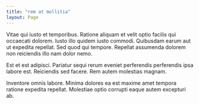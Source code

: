 ```yaml
---
title: "rem at mollitia"
layout: Page
---
```

Vitae qui iusto et temporibus. Ratione aliquam et velit optio facilis qui occaecati dolorem. Iusto illo quidem iusto commodi. Quibusdam earum aut ut expedita repellat. Sed quod qui tempore. Repellat assumenda dolorem non reiciendis illo nam dolor nemo.
 Est et est adipisci. Pariatur sequi rerum eveniet perferendis perferendis ipsa labore est. Reiciendis sed facere. Rem autem molestias magnam.
 Inventore omnis labore. Minima dolores ea est maxime amet tempora ratione expedita repellat. Molestiae optio corrupti eaque autem excepturi ab.
